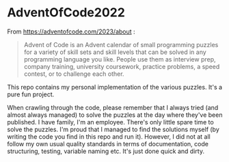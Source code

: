 # AdventOfCode2022

From https://adventofcode.com/2023/about :

> Advent of Code is an Advent calendar of small programming puzzles for a variety of skill sets and skill levels that can be solved in any programming language you like. People use them as interview prep, company training, university coursework, practice problems, a speed contest, or to challenge each other.

This repo contains my personal implementation of the various puzzles. It's a pure fun project.

When crawling through the code, please remember that I always tried (and almost always managed) to solve the puzzles at the day where they've been published. I have family, I'm an employee. There's only little spare time to solve the puzzles. 
I'm proud that I managed to find the solutions myself (by writing the code you find in this repo and run it). However, I did not at all follow my own usual quality standards in terms of documentation, code structuring, testing, variable naming etc. It's just done quick and dirty.
